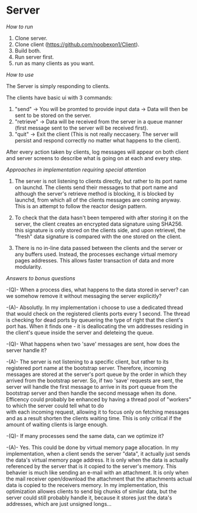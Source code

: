 # Server

*How to run*

1) Clone server.
2) Clone client (https://github.com/noobexon1/Client).
3) Build both.
4) Run server first.
5) run as many clients as you want.

*How to use*

The Server is simply responding to clients.

The clients have basic ui with 3 commands:

1) "send" -> You will be promted to provide input data -> Data will then be sent to be stored on the server.
2) "retrieve" -> Data will be received from the server in a queue manner (first message sent to the server will be received first).
3) "quit" -> Exit the client (This is not really neccasery. The server will persist and respond correctly no matter what happens to the client).

After every action taken by clients, log messages will appear on both client and server screens to describe what is going on at each and every step.

*Approaches in implementation requiring special attention*

1) The server is not listening to clients directly, but rather to its port name on launchd. 
The clients send their messages to that port name and although the server's retrieve method is blocking,
it is blocked by launchd, from which all of the clients messages are coming anyway. This is an attempt to follow the reactor design pattern.

2) To check that the data hasn't been tempered with after storing it on the server, the client creates an encrypted data signature
using SHA256. this signature is only stored on the clients side, and upon retrievel, the "fresh" data signature is compared with the 
one stored on the client.

3) There is no in-line data passed between the clients and the server or any buffers used. 
Instead, the processes exchange virtual memory pages addresses. This allows faster transaction of data and more modularity. 

*Answers to bonus questions*

-(Q)-
When a process dies, what happens to the data stored in server? can we somehow remove it without messaging the server explicitly?

-(A)- 
Absolutly. In my implementation i choose to use a dedicated thread that would check on the registered clients ports every 1 second.
The thread is checking for dead ports by queuering the type of right that the client's port has.
When it finds one - it is deallocating the vm addresses residing in the client's queue inside the server and deleteing the queue. 

-(Q)-
What happens when two 'save' messages are sent, how does the server handle it?	 

-(A)- 
The server is not listening to a specific client, but rather to its registered port name at the bootstrap server.
Therefore, incoming messages are stored at the server's port queue by the order in which they arrived from the bootstrap server.
So, if two 'save' requests are sent, the server will handle the first message to arrive in its port queue from the bootstrap server and then
handle the second message when its done. 
Efficency could probably be enhanced by having a thread pool of "workers" to which the server could tell what to do  
with each incoming request, allowing it to focus only on fetching messages and as a result shorten the clients waiting time.
This is only critical if the amount of waiting clients is large enough.

-(Q)- If many processes send the same data, can we optimize it?

-(A)-
Yes. This could be done by virtual memory page allocation. 
In my implementation, when a client sends the server "data", it actually just sends the data's virtual memory page address.
It is only when the data is actually referenced by the server that is it copied to the server's memory. 
This behavier is much like sending an e-mail with an attachment. It is only when the mail receiver open/download the attachment that 
the attachments actual data is copied to the receivers memory.
In my implementation, this optimization allowes clients to send big chunks of similar data, but the server could still probably handle it,
because it stores just the data's addresses, which are just unsigned longs... 


